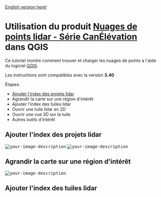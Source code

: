 [English version here!](./QGIS_interactive_EN.md)
# Utilisation du produit [Nuages de points lidar - Série CanÉlévation](https://ouvert.canada.ca/data/fr/dataset/7069387e-9986-4297-9f55-0288e9676947) dans QGIS

Ce tutoriel montre comment trouver et charger les nuages de points a l'aide du logiciel [QGIS](https://qgis.org/).

Les instructions sont compatibles avec la version **3.40**

Étapes:
* [Ajouter l'index des projets lidar]()
* Agrandir la carte sur une région d'intérêt
* Ajouter l'index des tuiles lidar
* Ouvrir une tuile lidar en 2D
* Ouvrir une vue 3D sur la tuile
* Autres outils d'intérêt

## Ajouter l'index des projets lidar
<kbd><img src= "https://github.com/user-attachments/assets/c7fb6e3e-785f-48da-935a-63da70953ccd" alt="your-image-description"></kbd>
<kbd><img src= "https://github.com/user-attachments/assets/97da7c5a-30e9-46ae-a8b1-2d0e8a5abaa9" alt="your-image-description"></kbd>

## Agrandir la carte sur une région d'intérêt
<kbd><img src= "https://github.com/user-attachments/assets/5e6a9351-145c-4c53-8b9e-1c511948bf86" alt="your-image-description"></kbd>

## Ajouter l'index des tuiles lidar




